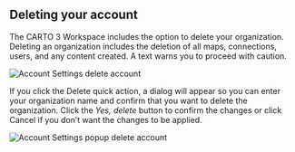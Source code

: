 ## Deleting your account

The CARTO 3 Workspace includes the option to delete your organization. Deleting an organization includes the deletion of all maps, connections, users, and any content created. A text warns you to proceed with caution. 

![Account Settings delete account](/img/cloud-native-workspace/account-settings/account_settings_delete_account.png)


If you click the Delete quick action, a dialog will appear so you can enter your organization name and confirm that you want to delete the organization. Click the *Yes, delete* button to confirm the changes or click Cancel if you don’t want the changes to be applied.

![Account Settings popup delete account](/img/cloud-native-workspace/account-settings/account_settings_popup_delete_account.png)

